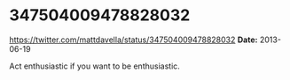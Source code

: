 # 347504009478828032
https://twitter.com/mattdavella/status/347504009478828032
**Date:** 2013-06-19

Act enthusiastic if you want to be enthusiastic.
